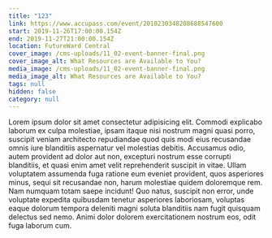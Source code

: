 ```yaml
---
title: "123"
link: https://www.accupass.com/event/2010230348208688547600
start: 2019-11-26T17:00:00.154Z
end: 2019-11-27T21:00:00.154Z
location: FutureWard Central
cover_image: /cms-uploads/11_02-event-banner-final.png
cover_image_alt: What Resources are Available to You?
media_image: /cms-uploads/11_02-event-banner-final.png
media_image_alt: What Resources are Available to You?
tags: null
hidden: false
category: null
---
```


Lorem ipsum dolor sit amet consectetur adipisicing elit. Commodi explicabo laborum ex culpa molestiae, ipsam itaque nisi nostrum magni quasi porro, suscipit veniam architecto repudiandae quod quis modi eius recusandae omnis iure blanditiis aspernatur vel molestias debitis. Accusamus odio, autem provident ad dolor aut non, excepturi nostrum esse corrupti blanditiis, et quasi enim amet velit reprehenderit suscipit in vitae. Ullam voluptatem assumenda fuga ratione eum eveniet provident, quos asperiores minus, sequi sit recusandae non, harum molestiae quidem doloremque rem. Nam numquam totam saepe incidunt! Quo natus, suscipit non error, unde voluptate expedita quibusdam tenetur asperiores laboriosam, voluptas eaque dolorum tempora deleniti magni soluta blanditiis nam fugit quisquam delectus sed nemo. Animi dolor dolorem exercitationem nostrum eos, odit fuga laborum cum.